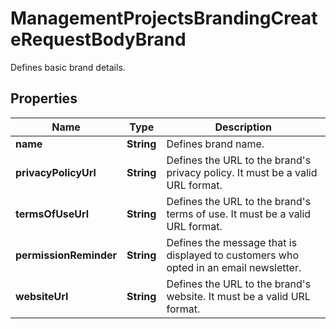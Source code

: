 

# ManagementProjectsBrandingCreateRequestBodyBrand

Defines basic brand details.

## Properties

| Name | Type | Description |
|------------ | ------------- | ------------- |
|**name** | **String** | Defines brand name. |
|**privacyPolicyUrl** | **String** | Defines the URL to the brand&#39;s privacy policy. It must be a valid URL format. |
|**termsOfUseUrl** | **String** | Defines the URL to the brand&#39;s terms of use.  It must be a valid URL format. |
|**permissionReminder** | **String** | Defines the message that is displayed to customers who opted in an email newsletter. |
|**websiteUrl** | **String** | Defines the URL to the brand&#39;s website. It must be a valid URL format. |



